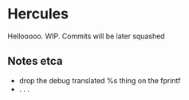 Hercules
========

Hellooooo. WIP. Commits will be later squashed

## Notes etca
* drop the debug translated %s thing on the fprintf 
* . . .